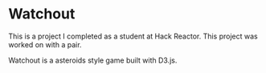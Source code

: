 Watchout
==============

This is a project I completed as a student at Hack Reactor. This project was worked on with a pair.

Watchout is a asteroids style game built with D3.js.
